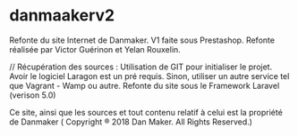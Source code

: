 # danmaakerv2

Refonte du site Internet de Danmaker. 
V1 faite sous Prestashop. 
Refonte réalisée par Victor Guérinon et Yelan Rouxelin. 


// Récupération des sources : 
Utilisation de GIT pour initialiser le projet. 
Avoir le logiciel Laragon est un pré requis. Sinon, utiliser un autre service tel que Vagrant - Wamp ou autre. 
Refonte du site sous le Framework Laravel (verison 5.0) 

Ce site, ainsi que les sources et tout contenu relatif à celui est la propriété de Danmaker ( Copyright ® 2018 Dan Maker. All Rights Reserved.) 
